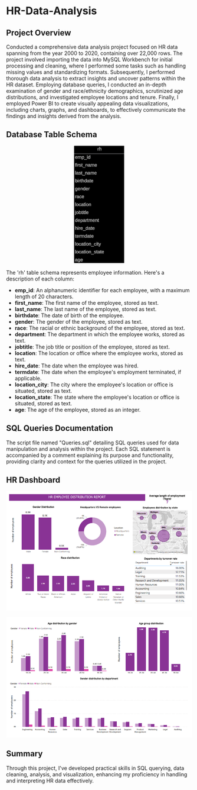 # HR-Data-Analysis

## Project Overview
Conducted a comprehensive data analysis project focused on HR data spanning from the year 2000 to 2020, containing over 22,000 rows. The project involved importing the data into MySQL Workbench for initial processing and cleaning, where I performed some tasks such as handling missing values and standardizing formats. Subsequently, I performed thorough data analysis to extract insights and uncover patterns within the HR dataset. Employing database queries, I conducted an in-depth examination of gender and race/ethnicity demographics, scrutinized age distributions, and investigated employee locations and tenure. Finally, I employed Power BI to create visually appealing data visualizations, including charts, graphs, and dashboards, to effectively communicate the findings and insights derived from the analysis.

## Database Table Schema
<p align="center">
    <img src="images/rh_table.png" />
</p>
The 'rh' table schema represents employee information. Here's a description of each column:

- **emp_id**: An alphanumeric identifier for each employee, with a maximum length of 20 characters.
- **first_name**: The first name of the employee, stored as text.
- **last_name**: The last name of the employee, stored as text.
- **birthdate**: The date of birth of the employee.
- **gender**: The gender of the employee, stored as text.
- **race**: The racial or ethnic background of the employee, stored as text.
- **department**: The department in which the employee works, stored as text.
- **jobtitle**: The job title or position of the employee, stored as text.
- **location**: The location or office where the employee works, stored as text.
- **hire_date**: The date when the employee was hired.
- **termdate**: The date when the employee's employment terminated, if applicable.
- **location_city**: The city where the employee's location or office is situated, stored as text.
- **location_state**: The state where the employee's location or office is situated, stored as text.
- **age**: The age of the employee, stored as an integer.

## SQL Queries Documentation
The script file named "Queries.sql" detailing SQL queries used for data manipulation and analysis within the project. Each SQL statement is accompanied by a comment explaining its purpose and functionality, providing clarity and context for the queries utilized in the project.

## HR Dashboard
<p align="center">
    <img src="images/page1.png" />
</p>
<p align="center">
    <img src="images/page2.png" />
</p>

## Summary
Through this project, I've developed practical skills in SQL querying, data cleaning, analysis, and visualization, enhancing my proficiency in handling and interpreting HR data effectively.
